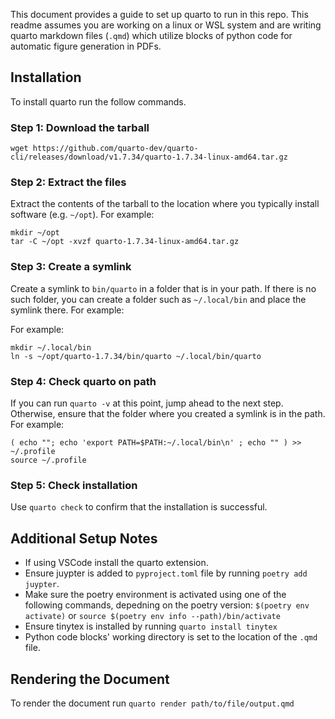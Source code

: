 This document provides a guide to set up quarto to run in this repo. This readme assumes you are working on a linux or WSL system and are writing quarto markdown files (`.qmd`) which utilize blocks of python code for automatic figure generation in PDFs.

## Installation 
To install quarto run the follow commands.

### Step 1: Download the tarball
```
wget https://github.com/quarto-dev/quarto-cli/releases/download/v1.7.34/quarto-1.7.34-linux-amd64.tar.gz
```
### Step 2: Extract the files

Extract the contents of the tarball to the location where you typically install software (e.g. `~/opt`). For example:
```
mkdir ~/opt
tar -C ~/opt -xvzf quarto-1.7.34-linux-amd64.tar.gz
```

### Step 3: Create a symlink

Create a symlink to `bin/quarto` in a folder that is in your path. If there is no such folder, you can create a folder such as `~/.local/bin` and place the symlink there. For example:

For example:

```
mkdir ~/.local/bin
ln -s ~/opt/quarto-1.7.34/bin/quarto ~/.local/bin/quarto
```

### Step 4: Check quarto on path
If you can run `quarto -v` at this point, jump ahead to the next step.
Otherwise, ensure that the folder where you created a symlink is in the path. For example:
```
( echo ""; echo 'export PATH=$PATH:~/.local/bin\n' ; echo "" ) >> ~/.profile
source ~/.profile
```

### Step 5: Check installation
Use `quarto check` to confirm that the installation is successful.

## Additional Setup Notes
- If using VSCode install the quarto extension.
- Ensure juypter is added to `pyproject.toml` file by running `poetry add juypter`.
- Make sure the poetry environment is activated using one of the following commands, depedning on the poetry version: 
`$(poetry env activate)` or `source $(poetry env info --path)/bin/activate`
- Ensure tinytex is installed by running `quarto install tinytex`
- Python code blocks' working directory is set to the location of the `.qmd` file.

## Rendering the Document
To render the document run `quarto render path/to/file/output.qmd`
